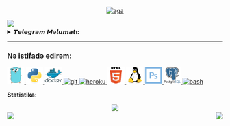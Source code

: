 <p align="center">
  <a href="https://github.com/offlineflood"><img src="http://readme-typing-svg.herokuapp.com?color=F77247&width=420&lines=➣ + Mən + Aliyev + Ali+.; GitHub + hesabıma + xoş + gəldin+.+ ☺ ;Tətbiqi + riyaziyyat + və + kibernetika + fakültəsi+.;♕ + ( + Bakı + Dövlət + Universiteti + ) + ♕" alt="aga">
</p> 
<a href=><img src="https://user-images.githubusercontent.com/73097560/115834477-dbab4500-a447-11eb-908a-139a6edaec5c.gif"></a> 

<details>
<summary><b>𝙏𝙚𝙡𝙚𝙜𝙧𝙖𝙢 𝙈ə𝙡𝙪𝙢𝙖𝙩ı:</b></summary>
 
  
❐ [𝕺𝖋𝖋𝖑𝖎𝖓𝖊𝕱𝖑𝖔𝖔𝖉](https://github.com/offlineflood)
❐ [𝕺𝖋𝖋𝖑𝖎𝖓𝖊𝕱𝖑𝖔𝖔𝖉](https://github.com/DegGixM)
❐ [𝕸𝖚𝖈𝖛𝖊](https://telegram.me/MUCVE_M)
❐ [𝕯𝖊𝖌𝕲𝖎𝖝𝕸](https://telegram.me/DegGixM)
  
[![Github](https://img.shields.io/badge/-𝕺𝖋𝖋𝖑𝖎𝖓𝖊𝕱𝖑𝖔𝖔𝖉-181717?style=for-the-badge&logo=Github&logoColor=white)](https://github.com/offlineflood)
[![Github](https://img.shields.io/badge/-Github-181717?style=for-the-badge&logo=Github&logoColor=white)](https://github.com/DegGixM)
[![Telegram](https://img.shields.io/badge/Telegram-2CA5E0?style=for-the-badge&logo=telegram&logoColor=white)](https://telegram.me/MUCVE_M)
[![Telegram](https://img.shields.io/badge/Telegram-2CA5E0?style=for-the-badge&logo=telegram&logoColor=white)](https://telegram.me/DegGixM)

 </details>
  
 ---
  
<h3 align="left">Nə istifadə edirəm:</h3>
<p align="left"><a href="https://go.dev" target="_blank"><img src="https://raw.githubusercontent.com/devicons/devicon/master/icons/go/go-original.svg" alt="go" width="40" height="40"/> </a><a href="https://www.python.org" target="_blank"><img src="https://raw.githubusercontent.com/devicons/devicon/master/icons/python/python-original.svg" alt="python" width="40" height="40"/> </a><a href="https://www.docker.com/" target="_blank"> <img src="https://raw.githubusercontent.com/devicons/devicon/master/icons/docker/docker-original-wordmark.svg" alt="docker" width="40" height="40"/> </a> <a href="https://git-scm.com/" target="_blank"> <img src="https://www.vectorlogo.zone/logos/git-scm/git-scm-icon.svg" alt="git" width="40" height="40"/> </a> <a href="https://heroku.com" target="_blank"> <img src="https://www.vectorlogo.zone/logos/heroku/heroku-icon.svg" alt="heroku" width="40" height="40"/> </a> <a href="https://www.w3.org/html/" target="_blank"> <img src="https://raw.githubusercontent.com/devicons/devicon/master/icons/html5/html5-original-wordmark.svg" alt="html5" width="40" height="40"/> </a> <a href="https://www.linux.org/" target="_blank"> <img src="https://raw.githubusercontent.com/devicons/devicon/master/icons/linux/linux-original.svg" alt="linux" width="40" height="40"/> </a> <a href="https://www.photoshop.com/en" target="_blank"> <img src="https://raw.githubusercontent.com/devicons/devicon/master/icons/photoshop/photoshop-line.svg" alt="photoshop" width="40" height="40"/> </a> <a href="https://www.postgresql.org" target="_blank"> <img src="https://raw.githubusercontent.com/devicons/devicon/master/icons/postgresql/postgresql-original-wordmark.svg" alt="postgresql" width="40" height="40"/> </a><a href="https://www.gnu.org/software/bash/" target="_blank"> <img src="https://www.vectorlogo.zone/logos/gnu_bash/gnu_bash-icon.svg" alt="bash" width="40" height="40"/> </a></p>



**Statistika:**  


<div align="center"><img src="https://github-profile-trophy.vercel.app/?username=offlineflood&theme=dracula&count_private=true"></div>
<img align="left" src="https://github-readme-stats.vercel.app/api?username=offlineflood&show_icons=true&hide_border=true&theme=tokyonight"><img align="right" src="https://github-readme-stats.vercel.app/api/top-langs/?username=offlineflood&theme=tokyonight&hide=batchfile">
